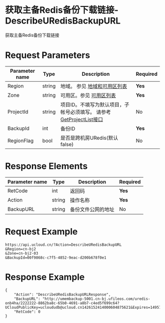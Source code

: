 # 获取主备Redis备份下载链接-DescribeURedisBackupURL

获取主备Redis备份下载链接

# Request Parameters
|Parameter name|Type|Description|Required|
|---|---|---|---|
|Region|string|地域。 参见 [地域和可用区列表](api/summary/regionlist)|**Yes**|
|Zone|string|可用区。参见 [可用区列表](api/summary/regionlist)|**Yes**|
|ProjectId|string|项目ID。不填写为默认项目，子帐号必须填写。 请参考[GetProjectList接口](api/summary/get_project_list)|No|
|BackupId|int|备份ID|**Yes**|
|RegionFlag|bool|是否是跨机房URedis(默认false)|No|

# Response Elements
|Parameter name|Type|Description|Required|
|---|---|---|---|
|RetCode|int|返回码|**Yes**|
|Action|string|操作名称|**Yes**|
|BackupURL|string|备份文件公网的地址|No|

# Request Example
```
https://api.ucloud.cn/?Action=DescribeURedisBackupURL
&Region=cn-bj2
&Zone=cn-bj2-03
&BackupId=00f9868c-c7f5-4852-9eac-d200b678f0e1
```

# Response Example
```
{
    "Action": "DescribeURedisBackupURLResponse", 
    "BackupURL": "http://umembackup-5001.cn-bj.ufileos.com/uredis-onb4ha/2222222-8862ba8c-65b0-4691-a8b7-c4ed5f699c64?UCloudPublicKey=ucloududb@ucloud.cn1426152414000604875621&Expires=1495708249&Signature=m/Nh8eEvdF8GvGdYUj/joSf4RJQ=", 
    "RetCode": 0
}
```

